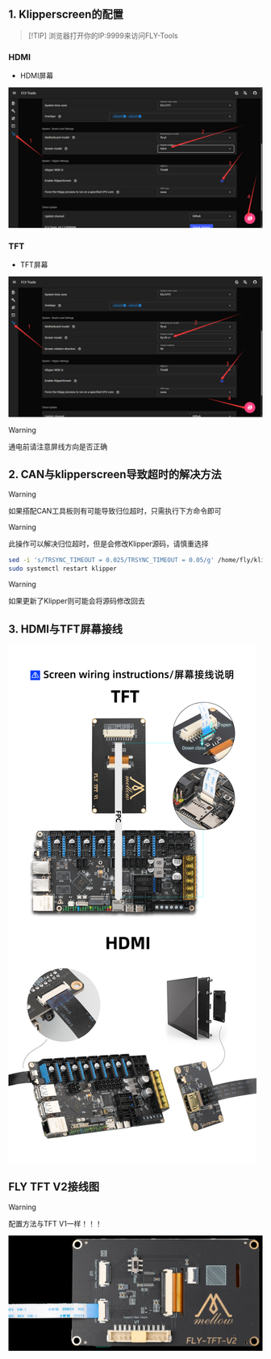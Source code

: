 ## 1. Klipperscreen的配置

> [!TIP] 浏览器打开你的IP:9999来访问FLY-Tools

<!-- tabs:start -->

### **HDMI**

* HDMI屏幕

![hdmi](../../images/boards/fly_pi/hdmi.png)

### **TFT**

* TFT屏幕

![tft](../../images/boards/fly_pi/kp.png)

<!-- tabs:end -->

>[!WARNING]
>通电前请注意屏线方向是否正确

## 2. CAN与klipperscreen导致超时的解决方法

>[!WARNING]
>如果搭配CAN工具板则有可能导致归位超时，只需执行下方命令即可

>[!WARNING]
>此操作可以解决归位超时，但是会修改Klipper源码，请慎重选择

```bash
sed -i 's/TRSYNC_TIMEOUT = 0.025/TRSYNC_TIMEOUT = 0.05/g' /home/fly/klipper/klippy/mcu.py 
sudo systemctl restart klipper
```

> [!WARNING]
> 如果更新了Klipper则可能会将源码修改回去

## 3. HDMI与TFT屏幕接线

![](../../images/boards/fly_c8/screen.jpg)

## FLY TFT V2接线图

> [!Warning]
>
> 配置方法与TFT V1一样！！！



![pi-v2](../../images/adv/tftv2.jpg)
